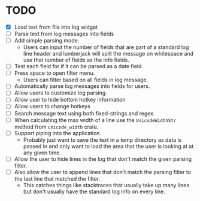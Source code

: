 # TODO

- [x] Load text from file into log widget
- [ ] Parse text from log messages into fields
- [ ] Add simple parsing mode.
  - Users can input the number of fields that are part of a standard log line
  header and lumberjack will split the message on whitespace and use that number
  of fields as the info fields.
- [ ] Test each field for if it can be parsed as a date field.
- [ ] Press space to open filter menu.
  - Users can filter based on all fields in log message.
- [ ] Automatically parse log messages into fields for users.
- [ ] Allow users to customize log parsing.
- [ ] Allow user to hide bottom hotkey information
- [ ] Allow users to change hotkeys
- [ ] Search message text using both fixed-strings and regex.
- [ ] When calculating the max width of a line use the `UnicodeWidthStr` method
from `unicode_width` crate.
- [ ] Support piping into the application.
  - Probably just want to save the text in a temp directory as data is passed in
    and only want to load the area that the user is looking at at any given
    time.
- [ ] Allow the user to hide lines in the log that don't match the given parsing
  filter.
- [ ] Also allow the user to append lines that don't match the parsing filter to
  the last line that matched the filter.
  - This catches things like stacktraces that usually take up many lines but
  don't usually have the standard log info on every line.
